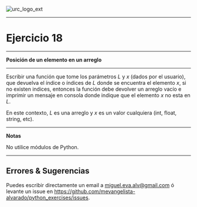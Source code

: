 ![urc_logo_ext](https://github.com/URC-MAC/.github/assets/28746720/1d2b04df-5870-457b-82ab-4eb97ec99e17)
_____

# Ejercicio 18
_____

__Posición de un elemento en un arreglo__  

_____

Escribir una función que tome los parámetros $L$ y $x$ (dados por el usuario), que devuelva el índice o índices de $L$ donde se encuentra el elemento $x$, si no existen indices, entonces la función debe devolver un arreglo vacío e imprimir un mensaje en consola donde indique que el elemento $x$ no esta en $L$. 

En este contexto, $L$ es una arreglo y $x$ es un valor cualquiera (int, float, string, etc). 

____

**Notas**  

No utilice módulos de Python.

_____

## Errores & Sugerencias

Puedes escribir directamente un email a [miguel.eva.alv@gmail.com](mailto:miguel.eva.alv@gmail.com) ó levante un issue en https://github.com/mevangelista-alvarado/python_exercises/issues.

